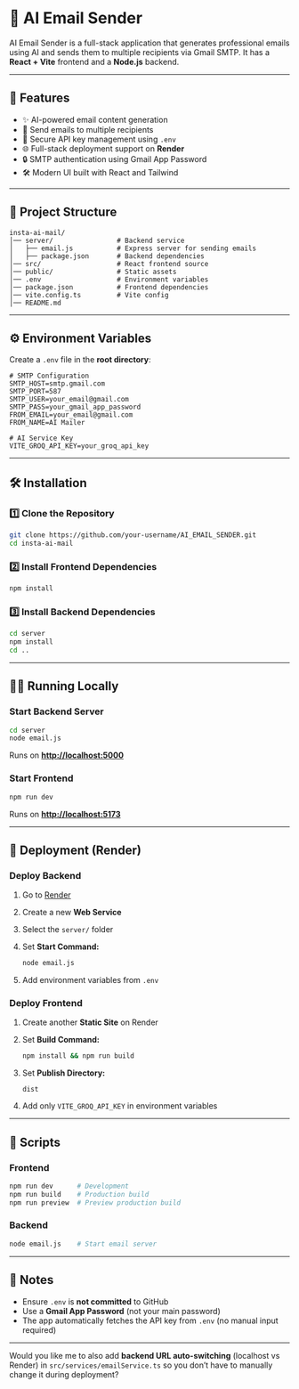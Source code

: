 # 📧 AI Email Sender

AI Email Sender is a full-stack application that generates professional emails using AI and sends them to multiple recipients via Gmail SMTP.
It has a **React + Vite** frontend and a **Node.js** backend.

---

## 🚀 Features

* ✨ AI-powered email content generation
* 📩 Send emails to multiple recipients
* 🔑 Secure API key management using `.env`
* 🌐 Full-stack deployment support on **Render**
* 🔒 SMTP authentication using Gmail App Password
* 🛠️ Modern UI built with React and Tailwind

---

## 📂 Project Structure

```
insta-ai-mail/
│── server/                # Backend service
│   ├── email.js           # Express server for sending emails
│   ├── package.json       # Backend dependencies
│── src/                   # React frontend source
│── public/                # Static assets
│── .env                   # Environment variables
│── package.json           # Frontend dependencies
│── vite.config.ts         # Vite config
│── README.md
```

---

## ⚙️ Environment Variables

Create a `.env` file in the **root directory**:

```env
# SMTP Configuration
SMTP_HOST=smtp.gmail.com
SMTP_PORT=587
SMTP_USER=your_email@gmail.com
SMTP_PASS=your_gmail_app_password
FROM_EMAIL=your_email@gmail.com
FROM_NAME=AI Mailer

# AI Service Key
VITE_GROQ_API_KEY=your_groq_api_key
```

---

## 🛠️ Installation

### 1️⃣ Clone the Repository

```bash
git clone https://github.com/your-username/AI_EMAIL_SENDER.git
cd insta-ai-mail
```

### 2️⃣ Install Frontend Dependencies

```bash
npm install
```

### 3️⃣ Install Backend Dependencies

```bash
cd server
npm install
cd ..
```

---

## 🏃‍♂️ Running Locally

### Start Backend Server

```bash
cd server
node email.js
```

Runs on **[http://localhost:5000](http://localhost:5000)**

### Start Frontend

```bash
npm run dev
```

Runs on **[http://localhost:5173](http://localhost:5173)**

---

## 🚀 Deployment (Render)

### Deploy Backend

1. Go to [Render](https://render.com)
2. Create a new **Web Service**
3. Select the `server/` folder
4. Set **Start Command:**

   ```bash
   node email.js
   ```
5. Add environment variables from `.env`

### Deploy Frontend

1. Create another **Static Site** on Render
2. Set **Build Command:**

   ```bash
   npm install && npm run build
   ```
3. Set **Publish Directory:**

   ```
   dist
   ```
4. Add only `VITE_GROQ_API_KEY` in environment variables

---

## 📝 Scripts

### Frontend

```bash
npm run dev      # Development
npm run build    # Production build
npm run preview  # Preview production build
```

### Backend

```bash
node email.js    # Start email server
```

---

## 📌 Notes

* Ensure `.env` is **not committed** to GitHub
* Use a **Gmail App Password** (not your main password)
* The app automatically fetches the API key from `.env` (no manual input required)

---

Would you like me to also add **backend URL auto-switching** (localhost vs Render) in `src/services/emailService.ts` so you don’t have to manually change it during deployment?
